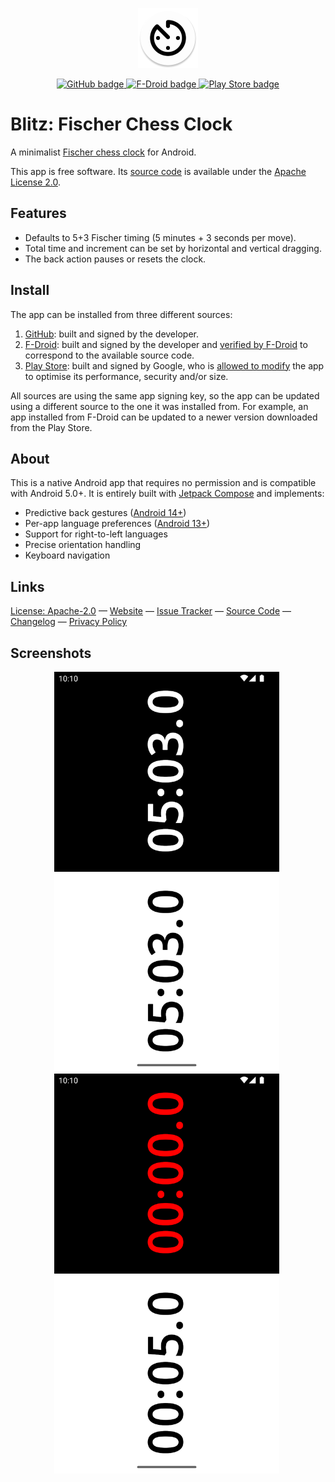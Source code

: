 <!-- Copyright 2024 Léo de Souza -->
<!-- SPDX-License-Identifier: Apache-2.0 -->

<p align="center">
  <a href="https://blitz.leodesouza.net">
    <img src="src/main/res/mipmap-xxxhdpi/ic_launcher.webp" height="96" width="96" alt="App icon">
  </a>
</p>

<p align="center">
  <a href="https://github.com/ldeso/blitz/releases/latest">
    <img src="https://img.shields.io/github/release/ldeso/blitz.svg?logo=github&label=GitHub" height="20" width="109" alt="GitHub badge">
  </a>
  <a href="https://f-droid.org/packages/net.leodesouza.blitz/">
    <img src="https://img.shields.io/f-droid/v/net.leodesouza.blitz?logo=F-Droid&label=F-Droid" height="20" width="113" alt="F-Droid badge">
  </a>
  <a href="https://play.google.com/store/apps/details?id=net.leodesouza.blitz">
    <img src="https://img.shields.io/badge/Play%20Store-v1.8.3-blue?logo=Google-Play" height="20" width="129" alt="Play Store badge">
  </a>
</p>

# Blitz: Fischer Chess Clock

A minimalist [Fischer chess clock](https://en.wikipedia.org/wiki/Fischer_clock) for Android.

This app is free software.
Its [source code](https://github.com/ldeso/blitz) is available under the [Apache License 2.0](LICENSES/Apache-2.0.md).

## Features

  - Defaults to 5+3 Fischer timing (5 minutes + 3 seconds per move).
  - Total time and increment can be set by horizontal and vertical dragging.
  - The back action pauses or resets the clock.

## Install

The app can be installed from three different sources:

  1. [GitHub](https://github.com/ldeso/blitz/releases/latest): built and signed by the developer.
  2. [F-Droid](https://f-droid.org/packages/net.leodesouza.blitz/): built and signed by the developer and [verified by F-Droid](https://f-droid.org/docs/Reproducible_Builds/) to correspond to the available source code.
  3. [Play Store](https://play.google.com/store/apps/details?id=net.leodesouza.blitz): built and signed by Google, who is [allowed to modify](https://play.google/play-app-signing-terms/) the app to optimise its performance, security and/or size.

All sources are using the same app signing key, so the app can be updated using a different source to the one it was installed from.
For example, an app installed from F-Droid can be updated to a newer version downloaded from the Play Store.

## About

This is a native Android app that requires no permission and is compatible with Android 5.0+.
It is entirely built with [Jetpack Compose](https://developer.android.com/jetpack/compose) and implements:

  - Predictive back gestures ([Android 14+](https://developer.android.com/about/versions/13/features/predictive-back-gesture))
  - Per-app language preferences ([Android 13+](https://developer.android.com/about/versions/13/features/app-languages))
  - Support for right-to-left languages
  - Precise orientation handling
  - Keyboard navigation

## Links

[License: Apache-2.0](LICENSES/Apache-2.0.md) — [Website](https://blitz.leodesouza.net) — [Issue Tracker](https://github.com/ldeso/blitz/issues) — [Source Code](https://github.com/ldeso/blitz) — [Changelog](CHANGELOG.md) — [Privacy Policy](PRIVACY_POLICY.md)

## Screenshots

<p align="center">
  &nbsp;<img src="metadata/en-US/images/phoneScreenshots/1.png" alt="Screenshot of the initial view" height="640" width="360">&nbsp;&#8203;
  &nbsp;<img src="metadata/en-US/images/phoneScreenshots/2.png" alt="Screenshot when time is over" height="640" width="360">&nbsp;
</p>
